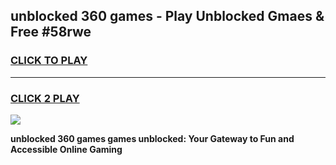 
## unblocked 360 games - Play Unblocked Gmaes & Free #58rwe
<h3>
<a href="https://news.freeplayer.one?title=unblocked_360_games&ref=03M">CLICK TO PLAY</a></h3>
<hr>

<h3>
<a href="https://news.freeplayer.one?title=unblocked_360_games&ref=03M">CLICK 2 PLAY</a>
  
</h3>

<a href="https://news.freeplayer.one?title=unblocked_360_games&ref=03M"><img src="https://clearcache.store/games.png"></a>


**unblocked 360 games games unblocked: Your Gateway to Fun and Accessible Online Gaming**
